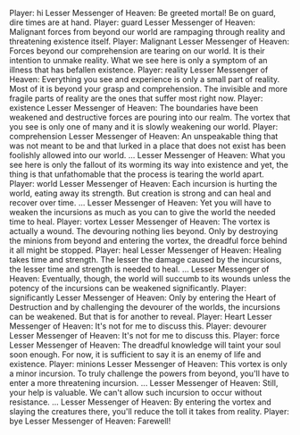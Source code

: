 Player: hi
Lesser Messenger of Heaven: Be greeted mortal! Be on guard, dire times are at hand.
Player: guard
Lesser Messenger of Heaven: Malignant forces from beyond our world are rampaging through reality and threatening existence itself.
Player: Malignant
Lesser Messenger of Heaven: Forces beyond our comprehension are tearing on our world. It is their intention to unmake reality. What we see here is only a symptom of an illness that has befallen existence.
Player: reality
Lesser Messenger of Heaven: Everything you see and experience is only a small part of reality. Most of it is beyond your grasp and comprehension. The invisible and more fragile parts of reality are the ones that suffer most right now.
Player: existence
Lesser Messenger of Heaven: The boundaries have been weakened and destructive forces are pouring into our realm. The vortex that you see is only one of many and it is slowly weakening our world.
Player: comprehension
Lesser Messenger of Heaven: An unspeakable thing that was not meant to be and that lurked in a place that does not exist has been foolishly allowed into our world. ...
Lesser Messenger of Heaven: What you see here is only the fallout of its worming its way into existence and yet, the thing is that unfathomable that the process is tearing the world apart.
Player: world
Lesser Messenger of Heaven: Each incursion is hurting the world, eating away its strength. But creation is strong and can heal and recover over time. ...
Lesser Messenger of Heaven: Yet you will have to weaken the incursions as much as you can to give the world the needed time to heal.
Player: vortex
Lesser Messenger of Heaven: The vortex is actually a wound. The devouring nothing lies beyond. Only by destroying the minions from beyond and entering the vortex, the dreadful force behind it all might be stopped.
Player: heal
Lesser Messenger of Heaven: Healing takes time and strength. The lesser the damage caused by the incursions, the lesser time and strength is needed to heal. ...
Lesser Messenger of Heaven: Eventually, though, the world will succumb to its wounds unless the potency of the incursions can be weakened significantly.
Player: significantly
Lesser Messenger of Heaven: Only by entering the Heart of Destruction and by challenging the devourer of the worlds, the incursions can be weakened. But that is for another to reveal.
Player: Heart
Lesser Messenger of Heaven: It's not for me to discuss this.
Player: devourer
Lesser Messenger of Heaven: It's not for me to discuss this.
Player: force
Lesser Messenger of Heaven: The dreadful knowledge will taint your soul soon enough. For now, it is sufficient to say it is an enemy of life and existence.
Player: minions
Lesser Messenger of Heaven: This vortex is only a minor incursion. To truly challenge the powers from beyond, you'll have to enter a more threatening incursion. ...
Lesser Messenger of Heaven: Still, your help is valuable. We can't allow such incursion to occur without resistance. ...
Lesser Messenger of Heaven: By entering the vortex and slaying the creatures there, you'll reduce the toll it takes from reality.
Player: bye
Lesser Messenger of Heaven: Farewell!